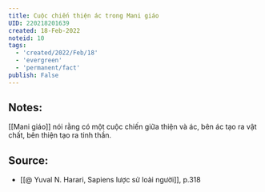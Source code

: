 ```yaml
---
title: Cuộc chiến thiện ác trong Mani giáo
UID: 220218201639
created: 18-Feb-2022
noteid: 10
tags:
  - 'created/2022/Feb/18'
  - 'evergreen'
  - 'permanent/fact'
publish: False
---
```

## Notes:
[[Mani giáo]] nói rằng có một cuộc chiến giữa thiện và ác, bên ác tạo ra vật chất, bên thiện tạo ra tinh thần.

## Source:
- [[@ Yuval N. Harari, Sapiens lược sử loài người]], p.318


